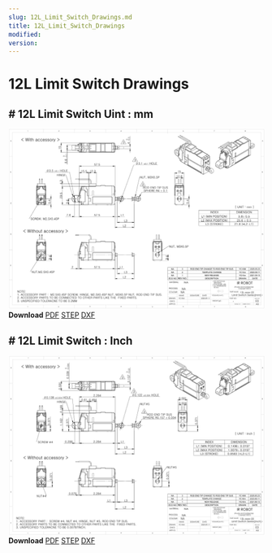 ```yaml
---
slug: 12L_Limit_Switch_Drawings.md
title: 12L_Limit_Switch_Drawings
modified: 
version:
---
```

# 12L Limit Switch Drawings
## # 12L Limit Switch Uint : mm
![12L-xx-22 Drawing](./data/ENG-ver_12L-xxxx-22-Limit-Swich-Series_mm_Rev03_20250523.png)  
**Download** <a href="./data/ENG-ver_12L-xxxx-22-Limit-Swich-Series_mm_Rev03_20250523.pdf" download>PDF</a> <a href="./data/12L-xxxx-22-Limit-Switch-Series_Rev03_20250523.step" download>STEP</a> <a href="./data/12L-xxxx-22-Limit-Switch-Seriesmm_Rev03_20250523.DXF" download>DXF</a>
## # 12L Limit Switch : Inch
![12L-xx-22](./data/ENG-ver_12L-xxxx-22-Limit-Swich-Series_inch_Rev03_20250523.png)  
**Download** <a href="./data/ENG-ver_12L-xxxx-22-Limit-Swich-Series_inch_Rev03_20250523.pdf" download>PDF</a> <a href="./data/12L-xxxx-22-Limit-Switch-Series_Rev03_20250523.step" download>STEP</a> <a href="./data/12L-xxxx-22-Limit-Switch-Seriesinch_Rev03_20250523.DXF" download>DXF</a>
